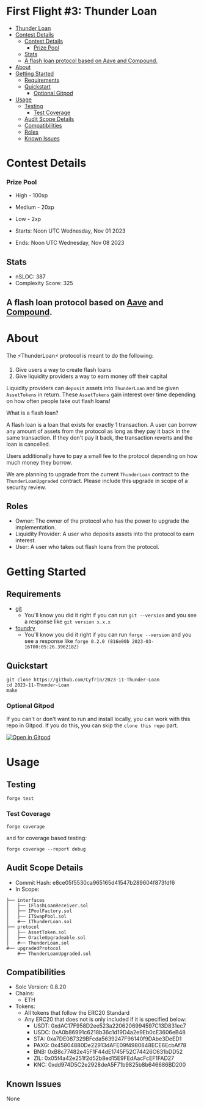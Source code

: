 # First Flight #3: Thunder Loan

- [Thunder Loan](#thunder-loan)
- [Contest Details](#contest-details)
  - [Contest Details](#contest-details-1)
    - [Prize Pool](#prize-pool)
  - [Stats](#stats)
  - [A flash loan protocol based on Aave and Compound.](#a-flash-loan-protocol-based-on-aave-and-compound)
- [About](#about)
- [Getting Started](#getting-started)
  - [Requirements](#requirements)
  - [Quickstart](#quickstart)
    - [Optional Gitpod](#optional-gitpod)
- [Usage](#usage)
  - [Testing](#testing)
    - [Test Coverage](#test-coverage)
  - [Audit Scope Details](#audit-scope-details)
  - [Compatibilities](#compatibilities)
  - [Roles](#roles)
  - [Known Issues](#known-issues)

[//]: # (contest-details-open)

# Contest Details

### Prize Pool

- High - 100xp
- Medium - 20xp
- Low - 2xp

- Starts: Noon UTC Wednesday, Nov 01 2023
- Ends: Noon UTC Wednesday, Nov 08 2023

## Stats

- nSLOC: 387
- Complexity Score: 325

## A flash loan protocol based on [Aave](https://aave.com/) and [Compound](https://compound.finance/).

# About

The ⚡️ThunderLoan⚡️ protocol is meant to do the following:

1. Give users a way to create flash loans
2. Give liquidity providers a way to earn money off their capital

Liquidity providers can `deposit` assets into `ThunderLoan` and be given `AssetTokens` in return. These `AssetTokens` gain interest over time depending on how often people take out flash loans!

What is a flash loan?

A flash loan is a loan that exists for exactly 1 transaction. A user can borrow any amount of assets from the protocol as long as they pay it back in the same transaction. If they don't pay it back, the transaction reverts and the loan is cancelled.

Users additionally have to pay a small fee to the protocol depending on how much money they borrow.

We are planning to upgrade from the current `ThunderLoan` contract to the `ThunderLoanUpgraded` contract. Please include this upgrade in scope of a security review.

## Roles

- Owner: The owner of the protocol who has the power to upgrade the implementation.
- Liquidity Provider: A user who deposits assets into the protocol to earn interest.
- User: A user who takes out flash loans from the protocol.

[//]: # (contest-details-close)

[//]: # (getting-started-open)

# Getting Started

## Requirements

- [git](https://git-scm.com/book/en/v2/Getting-Started-Installing-Git)
  - You'll know you did it right if you can run `git --version` and you see a response like `git version x.x.x`
- [foundry](https://getfoundry.sh/)
  - You'll know you did it right if you can run `forge --version` and you see a response like `forge 0.2.0 (816e00b 2023-03-16T00:05:26.396218Z)`

## Quickstart

```
git clone https://github.com/Cyfrin/2023-11-Thunder-Loan
cd 2023-11-Thunder-Loan
make
```

### Optional Gitpod

If you can't or don't want to run and install locally, you can work with this repo in Gitpod. If you do this, you can skip the `clone this repo` part.

[![Open in Gitpod](https://gitpod.io/button/open-in-gitpod.svg)](https://gitpod.io/#github.com/Cyfrin/6-thunder-loan-audit)

# Usage

## Testing

```
forge test
```

### Test Coverage

```
forge coverage
```

and for coverage based testing:

```
forge coverage --report debug
```

[//]: # (getting-started-close)

[//]: # (scope-open)

## Audit Scope Details

- Commit Hash: e8ce05f5530ca965165d41547b289604f873fdf6
- In Scope:

```
├── interfaces
│   ├── IFlashLoanReceiver.sol
│   ├── IPoolFactory.sol
│   ├── ITSwapPool.sol
│   #── IThunderLoan.sol
├── protocol
│   ├── AssetToken.sol
│   ├── OracleUpgradeable.sol
│   #── ThunderLoan.sol
#── upgradedProtocol
    #── ThunderLoanUpgraded.sol
```

## Compatibilities

- Solc Version: 0.8.20
- Chains:
  - ETH
- Tokens:
  - All tokens that follow the ERC20 Standard
  - Any ERC20 that does not is only included if it is specified below:
    - USDT: 0xdAC17F958D2ee523a2206206994597C13D831ec7
    - USDC: 0xA0b86991c6218b36c1d19D4a2e9Eb0cE3606eB48
    - STA: 0xa7DE087329BFcda5639247F96140f9DAbe3DeED1
    - PAXG: 0x45804880De22913dAFE09f4980848ECE6EcbAf78
    - BNB: 0xB8c77482e45F1F44dE1745F52C74426C631bDD52
    - ZIL: 0x05f4a42e251f2d52b8ed15E9FEdAacFcEF1FAD27
    - KNC: 0xdd974D5C2e2928deA5F71b9825b8b646686BD200

[//]: # (scope-close)

[//]: # (known-issues-open)

## Known Issues

None

[//]: # (known-issues-close)
